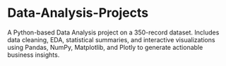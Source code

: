 # Data-Analysis-Projects
A Python-based Data Analysis project on a 350-record dataset. Includes data cleaning, EDA, statistical summaries, and interactive visualizations using Pandas, NumPy, Matplotlib, and Plotly to generate actionable business insights.
